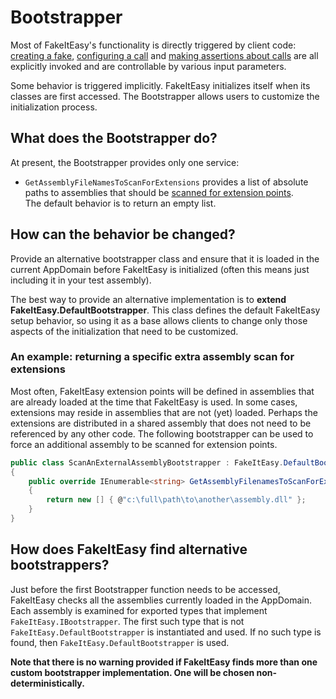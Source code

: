 # Bootstrapper

Most of FakeItEasy's functionality is directly triggered by client
code: [creating a fake](creating-fakes.md),
[configuring a call](specifying-a-call-to-configure.md) and
[making assertions about calls](assertion.md) are all explicitly
invoked and are controllable by various input parameters.

Some behavior is triggered implicitly. FakeItEasy initializes itself
when its classes are first accessed. The Bootstrapper
allows users to customize the initialization process.

## What does the Bootstrapper do?

At present, the Bootstrapper provides only one service:

* `GetAssemblyFileNamesToScanForExtensions` provides a list of
  absolute paths to assemblies that should be
  [scanned for extension points](scanning-for-extension-points.md).  
  The default behavior is to return an empty list.

## How can the behavior be changed?

Provide an alternative bootstrapper class and ensure that it is loaded
in the current AppDomain before FakeItEasy is initialized (often
this means just including it in your test assembly).

The best way to provide an alternative implementation is to **extend
FakeItEasy.DefaultBootstrapper**. This class defines the default
FakeItEasy setup behavior, so using it as a base allows clients to
change only those aspects of the initialization that need to be
customized.

### An example: returning a specific extra assembly scan for extensions

Most often, FakeItEasy extension points will be defined in assemblies
that are already loaded at the time that FakeItEasy is used. In some
cases, extensions may reside in assemblies that are not (yet)
loaded. Perhaps the extensions are distributed in a shared assembly
that does not need to be referenced by any other code. The following
bootstrapper can be used to force an additional assembly to be scanned
for extension points.

```csharp
public class ScanAnExternalAssemblyBootstrapper : FakeItEasy.DefaultBootstrapper
{
    public override IEnumerable<string> GetAssemblyFilenamesToScanForExtensions()
    {
        return new [] { @"c:\full\path\to\another\assembly.dll" };
    }
}
```

## How does FakeItEasy find alternative bootstrappers?

Just before the first Bootstrapper function needs to be accessed,
FakeItEasy checks all the assemblies currently loaded in the
AppDomain. Each assembly is examined for exported types that implement
`FakeItEasy.IBootstrapper`. The first such type that is not
`FakeItEasy.DefaultBootstrapper` is instantiated and used. If no such
type is found, then `FakeItEasy.DefaultBootstrapper` is used.

**Note that there is no warning provided if FakeItEasy finds more than
one custom bootstrapper implementation. One will be chosen
non-deterministically.**
